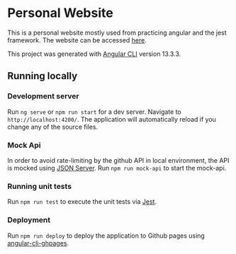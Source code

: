 # Personal Website

This is a personal website mostly used from practicing angular and the jest framework. The website can be accessed [here](https://gllmjln.github.io).

This project was generated with [Angular CLI](https://github.com/angular/angular-cli) version 13.3.3.
## Running locally

### Development server

Run `ng serve` or `npm run start` for a dev server. Navigate to `http://localhost:4200/`. The application will automatically reload if you change any of the source files.

### Mock Api

In order to avoid rate-limiting by the github API in local environment, the API is mocked using [JSON Server](https://github.com/typicode/json-server). Run `npm run mock-api` to start the mock-api.

### Running unit tests

Run `npm run test` to execute the unit tests via [Jest](https://jestjs.io/).

### Deployment

Run `npm run deploy` to deploy the application to Github pages using [angular-cli-ghpages](https://github.com/angular-schule/angular-cli-ghpages).
